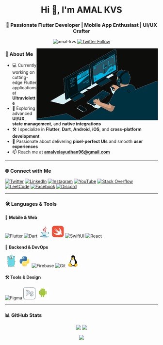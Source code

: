 <h1 align="center">Hi 👋, I'm AMAL KVS</h1>
<h3 align="center">🚀 Passionate Flutter Developer | Mobile App Enthusiast | UI/UX Crafter</h3>

<p align="center">
  <img src="https://komarev.com/ghpvc/?username=amal-kvs&label=Profile%20views&color=0e75b6&style=flat" alt="amal-kvs" />
  <a href="https://twitter.com/amal_kvs" target="_blank">
    <img src="https://img.shields.io/twitter/follow/amal_kvs?logo=twitter&style=flat-square" alt="Twitter Follow" />
  </a>
</p>

<img align="right" alt="Coding" width="400" src="https://raw.githubusercontent.com/madhavagarwal3012/madhavagarwal3012/main/Black%20Background.gif" />

### 💼 About Me

- 💻 Currently working on cutting-edge Flutter applications at **Ultraviolette**
- 🌱 Exploring advanced **UI/UX**, **state management**, and **native integrations**
- 🛠️ I specialize in **Flutter**, **Dart**, **Android**, **iOS**, and **cross-platform development**
- 🎨 Passionate about delivering **pixel-perfect UIs** and smooth **user experiences**
- 📫 Reach me at **amalvelayudhan96@gmail.com**

---

### 🌐 Connect with Me

[![Twitter](https://img.shields.io/badge/Twitter-1DA1F2?style=for-the-badge&logo=twitter&logoColor=white)](https://twitter.com/amal_kvs)
[![LinkedIn](https://img.shields.io/badge/LinkedIn-0077B5?style=for-the-badge&logo=linkedin&logoColor=white)](https://linkedin.com/in/amal_kvs)
[![Instagram](https://img.shields.io/badge/Instagram-E4405F?style=for-the-badge&logo=instagram&logoColor=white)](https://instagram.com/amal_kvs)
[![YouTube](https://img.shields.io/badge/YouTube-FF0000?style=for-the-badge&logo=youtube&logoColor=white)](https://www.youtube.com/c/amal_kvs)
[![Stack Overflow](https://img.shields.io/badge/StackOverflow-FE7A16?style=for-the-badge&logo=stackoverflow&logoColor=white)](https://stackoverflow.com/users/amal_kvs)
[![LeetCode](https://img.shields.io/badge/LeetCode-FFA116?style=for-the-badge&logo=leetcode&logoColor=white)](https://leetcode.com/amal_kvs)
[![Facebook](https://img.shields.io/badge/Facebook-1877F2?style=for-the-badge&logo=facebook&logoColor=white)](https://fb.com/amal_kvs)
[![Discord](https://img.shields.io/badge/Discord-5865F2?style=for-the-badge&logo=discord&logoColor=white)](https://discord.gg/amal_kvs)

---

### 🛠️ Languages & Tools

#### 🔷 Mobile & Web
<p>
  <img src="https://www.vectorlogo.zone/logos/flutterio/flutterio-icon.svg" width="40" title="Flutter"/>
  <img src="https://www.vectorlogo.zone/logos/dartlang/dartlang-icon.svg" width="40" title="Dart"/>
  <img src="https://raw.githubusercontent.com/devicons/devicon/master/icons/java/java-original.svg" width="40" title="Java"/>
  <img src="https://raw.githubusercontent.com/devicons/devicon/master/icons/swift/swift-original.svg" width="40" title="Swift"/>
  <img src="https://img.icons8.com/color/48/000000/swiftui.png" width="40" title="SwiftUI"/>
  <img src="https://www.vectorlogo.zone/logos/reactjs/reactjs-icon.svg" width="40" title="React"/>
</p>

#### 🔶 Backend & DevOps
<p>
  <img src="https://raw.githubusercontent.com/devicons/devicon/master/icons/go/go-original.svg" width="40" title="GoLang"/>
  <img src="https://raw.githubusercontent.com/devicons/devicon/master/icons/python/python-original.svg" width="40" title="Python"/>
  <img src="https://www.vectorlogo.zone/logos/firebase/firebase-icon.svg" width="40" title="Firebase"/>
  <img src="https://www.vectorlogo.zone/logos/git-scm/git-scm-icon.svg" width="40" title="Git"/>
  <img src="https://raw.githubusercontent.com/devicons/devicon/master/icons/linux/linux-original.svg" width="40" title="Linux"/>
</p>

#### 🛠️ Tools & Design
<p>
  <img src="https://www.vectorlogo.zone/logos/figma/figma-icon.svg" width="40" title="Figma"/>
  <img src="https://raw.githubusercontent.com/devicons/devicon/master/icons/photoshop/photoshop-line.svg" width="40" title="Photoshop"/>
  <img src="https://raw.githubusercontent.com/devicons/devicon/master/icons/android/android-original-wordmark.svg" width="40" title="Android Studio"/>
</p>

---

### 📊 GitHub Stats

<p align="center">
  <img src="https://github-readme-stats.vercel.app/api?username=amal-kvs&show_icons=true&theme=radical" height="180" />
  <img src="https://github-readme-stats.vercel.app/api/top-langs/?username=amal-kvs&layout=compact&theme=radical" height="180" />
</p>
<p align="center">
  <img src="https://github-readme-streak-stats.herokuapp.com/?user=amal-kvs&theme=radical" />
</p>
